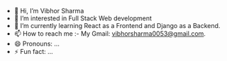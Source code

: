 - 👋 Hi, I’m Vibhor Sharma
- 👀 I’m interested in Full Stack Web development
- 🌱 I’m currently learning React as a Frontend and Django as a Backend.
- 📫 How to reach me :- My Gmail: vibhorsharma0053@gmail.com.
- 😄 Pronouns: ...
- ⚡ Fun fact: ...

<!---
VibhorSharma0053/VibhorSharma0053 is a ✨ special ✨ repository because its `README.md` (this file) appears on your GitHub profile.
You can click the Preview link to take a look at your changes.
--->
